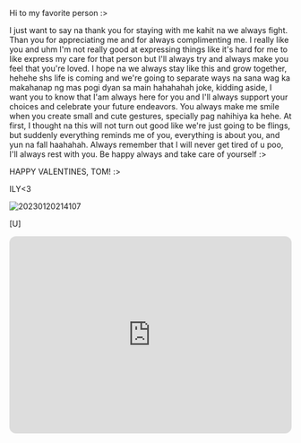 Hi to my favorite person :>

I just want to say na thank you for staying with me kahit na we always fight. Than you for appreciating me and for always complimenting me. I really like you and uhm I'm not really good at expressing things like it's hard for me to like express my care for that person but I'll always try and always make you feel that you're loved. I hope na we always stay like this and grow together, hehehe shs life is coming and we're going to separate ways na sana wag ka makahanap ng mas pogi dyan sa main hahahahah joke, kidding aside, I want you to know that I'am always here for you and I'll always support your choices and celebrate your future endeavors. You always make me smile when you create small and cute gestures, specially pag nahihiya ka hehe. At first, I thought na this will not turn out good like we're just going to be flings, but suddenly everything reminds me of you, everything is about you, and yun na fall haahahah. Always remember that I will never get tired of u poo, I'll always rest with you. Be happy always and take care of yourself :> 


HAPPY VALENTINES, TOM! :> 


ILY<3

![20230120214107](https://user-images.githubusercontent.com/125279437/218481759-7042b35a-2d15-4582-8830-684a19858508.png)


[U]
<iframe style="border-radius:12px" src="https://open.spotify.com/embed/playlist/70UAyAjZEnDl3po0fIDhh6?utm_source=generator" width="100%" height="352" frameBorder="0" allowfullscreen="" allow="autoplay; clipboard-write; encrypted-media; fullscreen; picture-in-picture" loading="lazy"></iframe>
